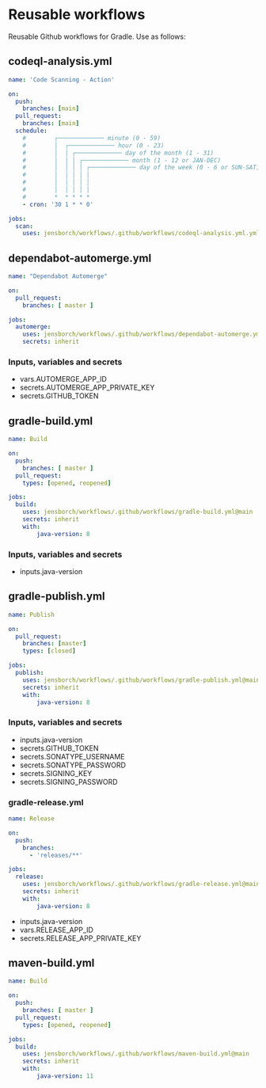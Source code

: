 # Reusable workflows

Reusable Github workflows for Gradle. Use as follows:

## codeql-analysis.yml

```yml
name: 'Code Scanning - Action'

on:
  push:
    branches: [main]
  pull_request:
    branches: [main]
  schedule:
    #        ┌───────────── minute (0 - 59)
    #        │  ┌───────────── hour (0 - 23)
    #        │  │ ┌───────────── day of the month (1 - 31)
    #        │  │ │ ┌───────────── month (1 - 12 or JAN-DEC)
    #        │  │ │ │ ┌───────────── day of the week (0 - 6 or SUN-SAT)
    #        │  │ │ │ │
    #        │  │ │ │ │
    #        │  │ │ │ │
    #        *  * * * *
    - cron: '30 1 * * 0'

jobs:
  scan:
    uses: jensborch/workflows/.github/workflows/codeql-analysis.yml.yml@main
```

## dependabot-automerge.yml

```yml
name: "Dependabot Automerge"

on:
  pull_request:
    branches: [ master ]

jobs:
  automerge:
    uses: jensborch/workflows/.github/workflows/dependabot-automerge.yml.yml@main
    secrets: inherit
```

### Inputs, variables and secrets

* vars.AUTOMERGE_APP_ID
* secrets.AUTOMERGE_APP_PRIVATE_KEY
* secrets.GITHUB_TOKEN

## gradle-build.yml

```yml
name: Build

on:
  push:
    branches: [ master ]
  pull_request:
    types: [opened, reopened]

jobs:
  build:
    uses: jensborch/workflows/.github/workflows/gradle-build.yml@main
    secrets: inherit
    with:
        java-version: 8
```

### Inputs, variables and secrets

* inputs.java-version

## gradle-publish.yml

```yml
name: Publish

on:
  pull_request:
    branches: [master]
    types: [closed]

jobs:
  publish:
    uses: jensborch/workflows/.github/workflows/gradle-publish.yml@main
    secrets: inherit
    with:
        java-version: 8
```

### Inputs, variables and secrets

* inputs.java-version
* secrets.GITHUB_TOKEN
* secrets.SONATYPE_USERNAME
* secrets.SONATYPE_PASSWORD
* secrets.SIGNING_KEY
* secrets.SIGNING_PASSWORD

### gradle-release.yml

```yml
name: Release

on:
  push:
    branches:
      - 'releases/**'

jobs:
  release:
    uses: jensborch/workflows/.github/workflows/gradle-release.yml@main
    secrets: inherit
    with:
        java-version: 8
```

* inputs.java-version
* vars.RELEASE_APP_ID
* secrets.RELEASE_APP_PRIVATE_KEY

## maven-build.yml

```yml
name: Build

on:
  push:
    branches: [ master ]
  pull_request:
    types: [opened, reopened]

jobs:
  build:
    uses: jensborch/workflows/.github/workflows/maven-build.yml@main
    secrets: inherit
    with:
        java-version: 11
```
